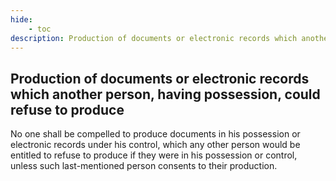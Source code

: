 ```yaml
---
hide:
    - toc
description: Production of documents or electronic records which another person, having possession, could refuse to produce
---
```


## Production of documents or electronic records which another person, having possession, could refuse to produce

No one shall be compelled to produce documents in his possession or electronic records under his control, which any other person would be entitled to refuse to produce if they were in his possession or control, unless such last-mentioned person consents to their production.
